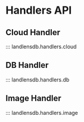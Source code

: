 # Handlers API

## Cloud Handler
::: landlensdb.handlers.cloud

## DB Handler
::: landlensdb.handlers.db

## Image Handler
::: landlensdb.handlers.image